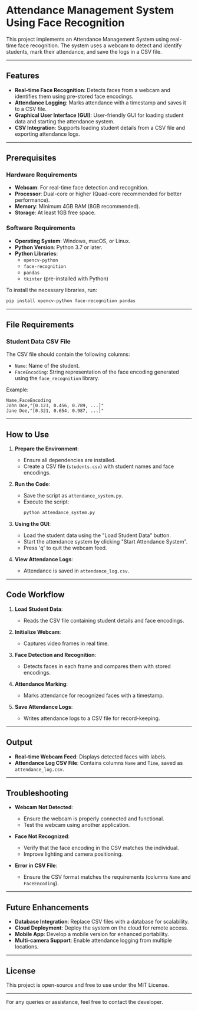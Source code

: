 # Attendance Management System Using Face Recognition

This project implements an Attendance Management System using real-time face recognition. The system uses a webcam to detect and identify students, mark their attendance, and save the logs in a CSV file.

---

## Features
- **Real-time Face Recognition**: Detects faces from a webcam and identifies them using pre-stored face encodings.
- **Attendance Logging**: Marks attendance with a timestamp and saves it to a CSV file.
- **Graphical User Interface (GUI)**: User-friendly GUI for loading student data and starting the attendance system.
- **CSV Integration**: Supports loading student details from a CSV file and exporting attendance logs.

---

## Prerequisites

### Hardware Requirements
- **Webcam**: For real-time face detection and recognition.
- **Processor**: Dual-core or higher (Quad-core recommended for better performance).
- **Memory**: Minimum 4GB RAM (8GB recommended).
- **Storage**: At least 1GB free space.

### Software Requirements
- **Operating System**: Windows, macOS, or Linux.
- **Python Version**: Python 3.7 or later.
- **Python Libraries**:
  - `opencv-python`
  - `face-recognition`
  - `pandas`
  - `tkinter` (pre-installed with Python)

To install the necessary libraries, run:
```bash
pip install opencv-python face-recognition pandas
```

---

## File Requirements

### Student Data CSV File
The CSV file should contain the following columns:
- `Name`: Name of the student.
- `FaceEncoding`: String representation of the face encoding generated using the `face_recognition` library.

Example:
```csv
Name,FaceEncoding
John Doe,"[0.123, 0.456, 0.789, ...]"
Jane Doe,"[0.321, 0.654, 0.987, ...]"
```

---

## How to Use

1. **Prepare the Environment**:
   - Ensure all dependencies are installed.
   - Create a CSV file (`students.csv`) with student names and face encodings.

2. **Run the Code**:
   - Save the script as `attendance_system.py`.
   - Execute the script:
     ```bash
     python attendance_system.py
     ```

3. **Using the GUI**:
   - Load the student data using the "Load Student Data" button.
   - Start the attendance system by clicking "Start Attendance System".
   - Press 'q' to quit the webcam feed.

4. **View Attendance Logs**:
   - Attendance is saved in `attendance_log.csv`.

---

## Code Workflow

1. **Load Student Data**:
   - Reads the CSV file containing student details and face encodings.

2. **Initialize Webcam**:
   - Captures video frames in real time.

3. **Face Detection and Recognition**:
   - Detects faces in each frame and compares them with stored encodings.

4. **Attendance Marking**:
   - Marks attendance for recognized faces with a timestamp.

5. **Save Attendance Logs**:
   - Writes attendance logs to a CSV file for record-keeping.

---

## Output
- **Real-time Webcam Feed**: Displays detected faces with labels.
- **Attendance Log CSV File**: Contains columns `Name` and `Time`, saved as `attendance_log.csv`.

---

## Troubleshooting

- **Webcam Not Detected**:
  - Ensure the webcam is properly connected and functional.
  - Test the webcam using another application.

- **Face Not Recognized**:
  - Verify that the face encoding in the CSV matches the individual.
  - Improve lighting and camera positioning.

- **Error in CSV File**:
  - Ensure the CSV format matches the requirements (columns `Name` and `FaceEncoding`).

---

## Future Enhancements
- **Database Integration**: Replace CSV files with a database for scalability.
- **Cloud Deployment**: Deploy the system on the cloud for remote access.
- **Mobile App**: Develop a mobile version for enhanced portability.
- **Multi-camera Support**: Enable attendance logging from multiple locations.

---

## License
This project is open-source and free to use under the MIT License.

---

For any queries or assistance, feel free to contact the developer.


